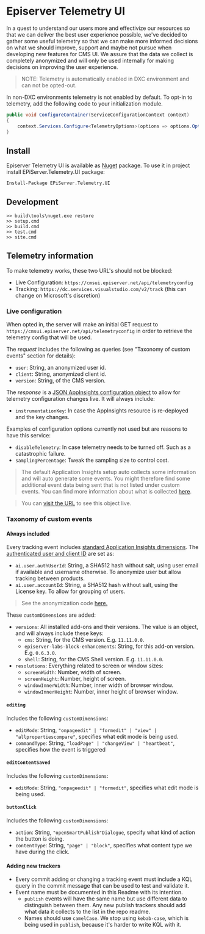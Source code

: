 # Episerver Telemetry UI

In a quest to understand our users more and effectivize our resources so that we can deliver the best user experience possible, we've decided to gather some useful telemetry so that we can make more informed decisions on what we should improve, support
and maybe not pursue when developing new features for CMS UI. We assure that the data we collect is completely anonymized and will only be used internally for making decisions on improving the user experience.

> NOTE: Telemetry is automatically enabled in DXC environment and can not be opted-out.

In non-DXC environments telemetry is not enabled by default. To opt-in to telemetry, add the following code to your initialization module.

```csharp
public void ConfigureContainer(ServiceConfigurationContext context)
{
    context.Services.Configure<TelemetryOptions>(options => options.OptedIn = true);
}
```

## Install

Episerver Telemetry UI is available as [Nuget](https://nuget.episerver.com/package/?id=EPiServer.Telemetry.UI) package. 
To use it in project install EPiServer.Telemetry.UI package:

```Install-Package EPiServer.Telemetry.UI```

## Development

```console
>> build\tools\nuget.exe restore
>> setup.cmd
>> build.cmd
>> test.cmd
>> site.cmd
```

## Telemetry information

To make telemetry works, these two URL's should not be blocked:
* Live Configuration: `https://cmsui.episerver.net/api/telemetryconfig`
* Tracking: `https://dc.services.visualstudio.com/v2/track` (this can change on Microsoft's discretion)

### Live configuration

When opted in, the server will make an initial GET request to `https://cmsui.episerver.net/api/telemetryconfig` in order to retrieve the telemetry config that will be used.

The *request* includes the following as queries (see "Taxonomy of custom events" section for details):

* `user`: String, an anonymized user id.
* `client`: String, anonymized client id.
* `version`: String, of the CMS version.

The *response* is a [JSON AppInsights configuration object](https://github.com/microsoft/ApplicationInsights-JS/blob/master/README.md#configuration) to allow for telemetry configuration changes live. It will always include:

* `instrumentationKey`: In case the AppInsights resource is re-deployed and the key changes.

Examples of configuration options currently not used but are reasons to have this service:

* `disableTelemetry`: In case telemetry needs to be turned off. Such as a catastrophic failure.
* `samplingPercentage`: Tweak the sampling size to control cost.

> The default Application Insights setup auto collects some information and will auto generate some events. You might therefore find some additional event data being sent that is not listed under custom events. You can find more information about what is collected [here](https://github.com/microsoft/ApplicationInsights-JS#setting-up-autocollection).

> You can [visit the URL](https://cmsui.episerver.net/api/telemetryconfig) to see this object live.

### Taxonomy of custom events

#### Always included

Every tracking event includes [standard Application Insights dimensions](https://docs.microsoft.com/en-us/azure/azure-monitor/app/api-custom-events-metrics#trackevent). The [authenticated user and client ID](https://docs.microsoft.com/en-us/azure/azure-monitor/app/api-custom-events-metrics#authenticated-users) are set as:

* `ai.user.authUserId`: String, a SHA512 hash without salt, using user email if available and username otherwise. To anonymize user but allow tracking between products.
* `ai.user.accountId`: String, a SHA512 hash without salt, using the License key. To allow for grouping of users.

> See the anonymization code [here.](https://github.com/episerver/EPiServer.Labs.BlockEnhancements/blob/master/src/episerver-labs-block-enhancements/Telemetry/Internal/TelemetryConfigStore.cs)

These `customDimensions` are added:

* `versions`: All installed add-ons and their versions. The value is an object, and will always include these keys:
    * `cms`: String, for the CMS version. E.g. `11.11.0.0`.
    * `episerver-labs-block-enhancements`: String, for this add-on version. E.g. `0.6.3.0`.
    * `shell`: String, for the CMS Shell version. E.g. `11.11.0.0`.
* `resolutions`: Everything related to screen or window sizes:
    * `screenWidth`: Number, width of screen.
    * `screenHeight`: Number, height of screen.
    * `windowInnerWidth`: Number, inner width of browser window.
    * `windowInnerHeight`: Number, inner height of browser window.

#### `editing`

Includes the following `customDimensions`:

* `editMode`: String, `"onpageedit" | "formedit" | "view" | "allpropertiescompare"`, specifies what edit mode is being used.
* `commandType`: String, `"loadPage" | "changeView" | "heartbeat"`, specifies how the event is triggered

#### `editContentSaved`

Includes the following `customDimensions`:

* `editMode`: String, `"onpageedit" | "formedit"`, specifies what edit mode is being used.

#### `buttonClick`

Includes the following `customDimensions`:

* `action`: String, `"openSmartPublish"Dialogue`, specify what kind of action the button is doing.
* `contentType`: String, `"page" | "block"`, specifies what content type we have during the click.

#### Adding new trackers

* Every commit adding or changing a tracking event must include a KQL query in the commit message that can be used to test and validate it.
* Event name must be documented in this Readme with its intention.
    * `publish` events will have the same name but use different data to distinguish between them. Any new publish trackers should add what data it collects to the list in the repo readme.
    * Names should use `camelCase`. We stop using `kebab-case`, which is being used in `publish`, because it's harder to write KQL with it.
